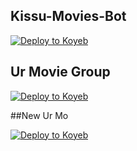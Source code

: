 ## Kissu-Movies-Bot
[![Deploy to Koyeb](https://www.koyeb.com/static/images/deploy/button.svg)](https://app.koyeb.com/deploy?name=easyadvautofilter&repository=xaekks%2FEasyAdvAutoFilter&branch=main&instance_type=free&env%5BAPI_HASH%5D=4235ef431f138309cb9f56ae179a24ba&env%5BAPI_ID%5D=21185801&env%5BAUTH_CHANNEL%5D=-1002331459171&env%5BBOT_TOKEN%5D=6654719045%3AAAGn0TP_1iodz45t73eURHSDvzjsyCMQH9w&env%5BDATABASE_URI%5D=mongodb%2Bsrv%3A%2F%2Fsupriyaxrajput8%3Asupriyaxrajput88%40cluster0.xioit.mongodb.net%2F%3FretryWrites%3Dtrue%26w%3Dmajority&env%5BLOG_CHANNEL%5D=-1001863821585)


## Ur Movie Group

[![Deploy to Koyeb](https://www.koyeb.com/static/images/deploy/button.svg)](https://app.koyeb.com/deploy?name=stream-autofilter&repository=xaekks%2FEasyAdvAutoFilter&branch=main&instance_type=free&env%5BAPI_HASH%5D=cbabdb3f23de6326352ef3ac26338d9c&env%5BAPI_ID%5D=9301087&env%5BAUTH_CHANNEL%5D=-1002331459171&env%5BBOT_TOKEN%5D=6625875921%3AAAFzqMs9YVvVyJxOuTcuTUnsMHxpHPN3iFU&env%5BDATABASE_NAME%5D=Cluster0&env%5BDATABASE_URI%5D=mongodb%2Bsrv%3A%2F%2Flucas%3Alucas88%40cluster0.big6v.mongodb.net%2F%3FretryWrites%3Dtrue%26w%3Dmajority&env%5BFQDN%5D=female-jennifer-secil-871d507b.koyeb.app&env%5BLOG_CHANNEL%5D=-1001863821585&ports=8080%3Bhttp%3B%2F&hc_protocol%5B8080%5D=tcp&hc_grace_period%5B8080%5D=5&hc_interval%5B8080%5D=30&hc_restart_limit%5B8080%5D=3&hc_timeout%5B8080%5D=5&hc_path%5B8080%5D=%2F&hc_method%5B8080%5D=get)



##New Ur Mo

[![Deploy to Koyeb](https://www.koyeb.com/static/images/deploy/button.svg)](https://app.koyeb.com/deploy?name=nopromo-bot&repository=xaekks%2FNoPromoBot&branch=main&run_command=python3+bot.py&instance_type=free&instances_min=0&autoscaling_sleep_idle_delay=300&env%5BAPI_HASH%5D=cbabdb3f23de6326352ef3ac26338d9c&env%5BAPI_ID%5D=9301087&env%5BAUTH_CHANNEL%5D=-1002307053086&env%5BBOT_TOKEN%5D=7630724184%3AAAEkQJrrX1bWsZsfWhAkJhW1pLmPPDkgp1I&env%5BDATABASE_URL%5D=mongodb%2Bsrv%3A%2F%2Fsupriyaxrajput10%3Alucas88%40cluster0.flxg2.mongodb.net%2F%3FretryWrites%3Dtrue%26w%3Dmajority&env%5BLOG_CHANNEL%5D=-1002680966878)
